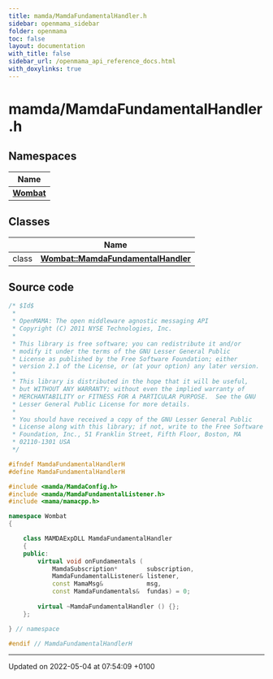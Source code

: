 ```yaml
---
title: mamda/MamdaFundamentalHandler.h
sidebar: openmama_sidebar
folder: openmama
toc: false
layout: documentation
with_title: false
sidebar_url: /openmama_api_reference_docs.html
with_doxylinks: true
---
```


# mamda/MamdaFundamentalHandler.h



## Namespaces

| Name           |
| -------------- |
| **[Wombat](namespaceWombat.html)**  |

## Classes

|                | Name           |
| -------------- | -------------- |
| class | **[Wombat::MamdaFundamentalHandler](classWombat_1_1MamdaFundamentalHandler.html)**  |




## Source code

```cpp
/* $Id$
 *
 * OpenMAMA: The open middleware agnostic messaging API
 * Copyright (C) 2011 NYSE Technologies, Inc.
 *
 * This library is free software; you can redistribute it and/or
 * modify it under the terms of the GNU Lesser General Public
 * License as published by the Free Software Foundation; either
 * version 2.1 of the License, or (at your option) any later version.
 *
 * This library is distributed in the hope that it will be useful,
 * but WITHOUT ANY WARRANTY; without even the implied warranty of
 * MERCHANTABILITY or FITNESS FOR A PARTICULAR PURPOSE.  See the GNU
 * Lesser General Public License for more details.
 *
 * You should have received a copy of the GNU Lesser General Public
 * License along with this library; if not, write to the Free Software
 * Foundation, Inc., 51 Franklin Street, Fifth Floor, Boston, MA
 * 02110-1301 USA
 */

#ifndef MamdaFundamentalHandlerH
#define MamdaFundamentalHandlerH

#include <mamda/MamdaConfig.h>
#include <mamda/MamdaFundamentalListener.h>
#include <mama/mamacpp.h>

namespace Wombat
{

    class MAMDAExpDLL MamdaFundamentalHandler
    {
    public:
        virtual void onFundamentals (
            MamdaSubscription*        subscription,
            MamdaFundamentalListener& listener,
            const MamaMsg&            msg,
            const MamdaFundamentals&  fundas) = 0;
            
        virtual ~MamdaFundamentalHandler () {};
    };

} // namespace

#endif // MamdaFundamentalHandlerH
```


-------------------------------

Updated on 2022-05-04 at 07:54:09 +0100
